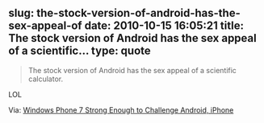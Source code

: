 slug: the-stock-version-of-android-has-the-sex-appeal-of
date: 2010-10-15 16:05:21
title: The stock version of Android has the sex appeal of a scientific...
type: quote
---

> The stock version of Android has the sex appeal of a scientific calculator.

LOL

 Via: [Windows Phone 7 Strong Enough to Challenge Android, iPhone](http://blog.laptopmag.com/windows-phone-7-strong-enough-to-challenge-android-ios)
